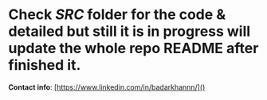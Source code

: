 # Check *SRC* folder for the code & detailed but still it is in progress will update the whole repo README after finished it.

**Contact info**: [https://www.linkedin.com/in/badarkhannn/]()
